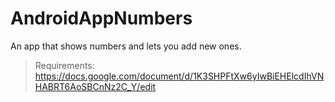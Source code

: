 # AndroidAppNumbers
An app that shows numbers and lets you add new ones.
>Requirements: https://docs.google.com/document/d/1K3SHPFtXw6yIwBiEHElcdIhVNHABRT6AoSBCnNz2C_Y/edit
